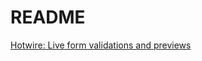 # README

[Hotwire: Live form validations and previews](https://www.youtube.com/watch?v=9zJ-r3Rsx7Q&list=PLdTytUiloS16epXsqHswpCUMND_rksjr4&index=9)
